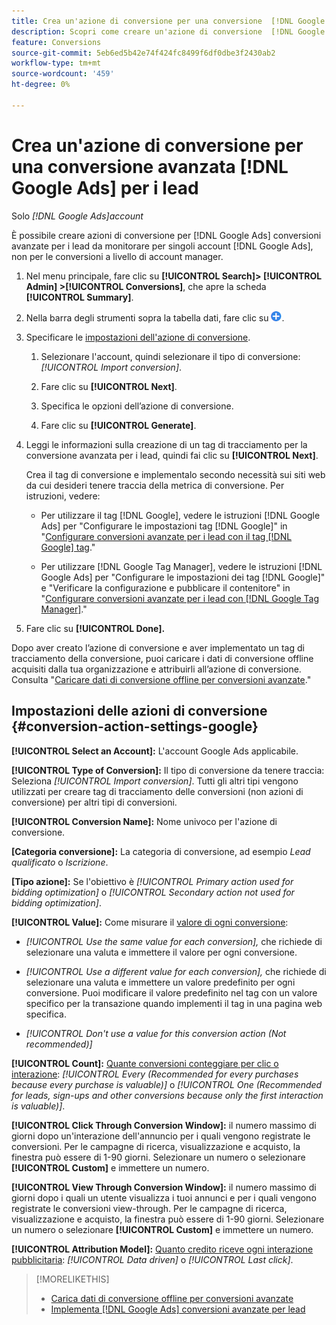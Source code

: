 ```yaml
---
title: Crea un'azione di conversione per una conversione  [!DNL Google Ads]  avanzata per i lead
description: Scopri come creare un'azione di conversione  [!DNL Google Ads]  per una conversione avanzata per i lead.
feature: Conversions
source-git-commit: 5eb6ed5b42e74f424fc8499f6df0dbe3f2430ab2
workflow-type: tm+mt
source-wordcount: '459'
ht-degree: 0%

---
```


# Crea un&#39;azione di conversione per una conversione avanzata [!DNL Google Ads] per i lead

Solo *[!DNL Google Ads]account*

È possibile creare azioni di conversione per [!DNL Google Ads] conversioni avanzate per i lead da monitorare per singoli account [!DNL Google Ads], non per le conversioni a livello di account manager.

1. Nel menu principale, fare clic su **[!UICONTROL Search]> [!UICONTROL Admin] >[!UICONTROL Conversions]**, che apre la scheda **[!UICONTROL Summary]**.

1. Nella barra degli strumenti sopra la tabella dati, fare clic su ![Crea](/help/search-social-commerce/assets/add.png "Crea").

1. Specificare le [impostazioni dell&#39;azione di conversione](#conversion-action-settings-google).

   1. Selezionare l&#39;account, quindi selezionare il tipo di conversione: *[!UICONTROL Import conversion]*.

   1. Fare clic su **[!UICONTROL Next]**.

   1. Specifica le opzioni dell’azione di conversione.

   1. Fare clic su **[!UICONTROL Generate]**.

1. Leggi le informazioni sulla creazione di un tag di tracciamento per la conversione avanzata per i lead, quindi fai clic su **[!UICONTROL Next]**.

   Crea il tag di conversione e implementalo secondo necessità sui siti web da cui desideri tenere traccia della metrica di conversione. Per istruzioni, vedere:

   * Per utilizzare il tag [!DNL Google], vedere le istruzioni [!DNL Google Ads] per &quot;Configurare le impostazioni tag [!DNL Google]&quot; in &quot;[Configurare conversioni avanzate per i lead con il tag  [!DNL Google] tag](https://support.google.com/google-ads/answer/11347292).&quot;

   * Per utilizzare [!DNL Google Tag Manager], vedere le istruzioni [!DNL Google Ads] per &quot;Configurare le impostazioni dei tag [!DNL Google]&quot; e &quot;Verificare la configurazione e pubblicare il contenitore&quot; in &quot;[Configurare conversioni avanzate per i lead con [!DNL Google Tag Manager]](https://support.google.com/google-ads/answer/11021502?#configure).&quot;

1. Fare clic su **[!UICONTROL Done].**

Dopo aver creato l’azione di conversione e aver implementato un tag di tracciamento della conversione, puoi caricare i dati di conversione offline acquisiti dalla tua organizzazione e attribuirli all’azione di conversione. Consulta &quot;[Caricare dati di conversione offline per conversioni avanzate](/help/search-social-commerce/admin/conversion-metrics/upload-data-offline-conversions.md).&quot;

## Impostazioni delle azioni di conversione {#conversion-action-settings-google}

**[!UICONTROL Select an Account]:** L&#39;account Google Ads applicabile.

**[!UICONTROL Type of Conversion]:** Il tipo di conversione da tenere traccia: Seleziona *[!UICONTROL Import conversion]*. Tutti gli altri tipi vengono utilizzati per creare tag di tracciamento delle conversioni (non azioni di conversione) per altri tipi di conversioni.

**[!UICONTROL Conversion Name]:** Nome univoco per l&#39;azione di conversione.

**\[Categoria conversione\]:** La categoria di conversione, ad esempio *Lead qualificato* o *Iscrizione*.

**\[Tipo azione\]:** Se l&#39;obiettivo è *[!UICONTROL Primary action used for bidding optimization]* o *[!UICONTROL Secondary action not used for bidding optimization]*.

**[!UICONTROL Value]:** Come misurare il [valore di ogni conversione](https://support.google.com/google-ads/answer/13064207):

* *[!UICONTROL Use the same value for each conversion],* che richiede di selezionare una valuta e immettere il valore per ogni conversione.

* *[!UICONTROL Use a different value for each conversion],* che richiede di selezionare una valuta e immettere un valore predefinito per ogni conversione. Puoi modificare il valore predefinito nel tag con un valore specifico per la transazione quando implementi il tag in una pagina web specifica.

* *[!UICONTROL Don't use a value for this conversion action (Not recommended)]*

**[!UICONTROL Count]:** [Quante conversioni conteggiare per clic o interazione](https://support.google.com/google-ads/answer/3438531): *[!UICONTROL Every (Recommended for every purchases because every purchase is valuable)]* o *[!UICONTROL One (Recommended for leads, sign-ups and other conversions because only the first interaction is valuable)]*.

**[!UICONTROL Click Through Conversion Window]:** il numero massimo di giorni dopo un&#39;interazione dell&#39;annuncio per i quali vengono registrate le conversioni. Per le campagne di ricerca, visualizzazione e acquisto, la finestra può essere di 1-90 giorni. Selezionare un numero o selezionare **[!UICONTROL Custom]** e immettere un numero.

**[!UICONTROL View Through Conversion Window]:** il numero massimo di giorni dopo i quali un utente visualizza i tuoi annunci e per i quali vengono registrate le conversioni view-through. Per le campagne di ricerca, visualizzazione e acquisto, la finestra può essere di 1-90 giorni. Selezionare un numero o selezionare **[!UICONTROL Custom]** e immettere un numero.

**[!UICONTROL Attribution Model]:** [Quanto credito riceve ogni interazione pubblicitaria](https://support.google.com/google-ads/answer/6259715?sjid=8211249329930775138): *[!UICONTROL Data driven]* o *[!UICONTROL Last click]*.

>[!MORELIKETHIS]
>
>* [Carica dati di conversione offline per conversioni avanzate](/help/search-social-commerce/admin/conversion-metrics/upload-data-offline-conversions.md)
>* [Implementa [!DNL Google Ads] conversioni avanzate per lead](/help/search-social-commerce/campaign-management/special-workflows/google-enhanced-conversions-leads.md)
